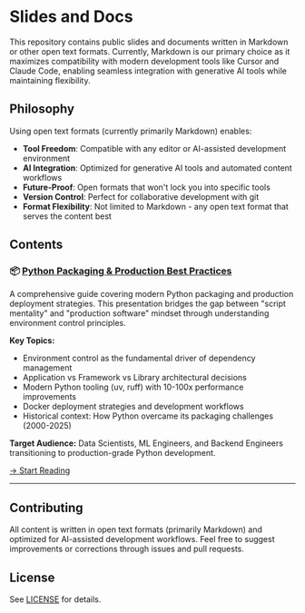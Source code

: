 # Slides and Docs

This repository contains public slides and documents written in Markdown or other open text formats. Currently, Markdown is our primary choice as it maximizes compatibility with modern development tools like Cursor and Claude Code, enabling seamless integration with generative AI tools while maintaining flexibility.

## Philosophy

Using open text formats (currently primarily Markdown) enables:
- **Tool Freedom**: Compatible with any editor or AI-assisted development environment
- **AI Integration**: Optimized for generative AI tools and automated content workflows
- **Future-Proof**: Open formats that won't lock you into specific tools
- **Version Control**: Perfect for collaborative development with git
- **Format Flexibility**: Not limited to Markdown - any open text format that serves the content best

## Contents

### 📦 [Python Packaging & Production Best Practices](python-packaging-and-best-practices/)

A comprehensive guide covering modern Python packaging and production deployment strategies. This presentation bridges the gap between "script mentality" and "production software" mindset through understanding environment control principles.

**Key Topics:**
- Environment control as the fundamental driver of dependency management
- Application vs Framework vs Library architectural decisions
- Modern Python tooling (uv, ruff) with 10-100x performance improvements
- Docker deployment strategies and development workflows
- Historical context: How Python overcame its packaging challenges (2000-2025)

**Target Audience:** Data Scientists, ML Engineers, and Backend Engineers transitioning to production-grade Python development.

[→ Start Reading](python-packaging-and-best-practices/README.md)

---

## Contributing

All content is written in open text formats (primarily Markdown) and optimized for AI-assisted development workflows. Feel free to suggest improvements or corrections through issues and pull requests.

## License

See [LICENSE](LICENSE) for details.